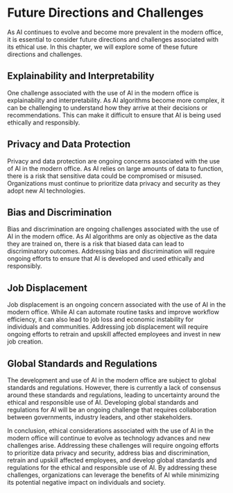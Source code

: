 Future Directions and Challenges
=================================================================

As AI continues to evolve and become more prevalent in the modern office, it is essential to consider future directions and challenges associated with its ethical use. In this chapter, we will explore some of these future directions and challenges.

Explainability and Interpretability
-----------------------------------

One challenge associated with the use of AI in the modern office is explainability and interpretability. As AI algorithms become more complex, it can be challenging to understand how they arrive at their decisions or recommendations. This can make it difficult to ensure that AI is being used ethically and responsibly.

Privacy and Data Protection
---------------------------

Privacy and data protection are ongoing concerns associated with the use of AI in the modern office. As AI relies on large amounts of data to function, there is a risk that sensitive data could be compromised or misused. Organizations must continue to prioritize data privacy and security as they adopt new AI technologies.

Bias and Discrimination
-----------------------

Bias and discrimination are ongoing challenges associated with the use of AI in the modern office. As AI algorithms are only as objective as the data they are trained on, there is a risk that biased data can lead to discriminatory outcomes. Addressing bias and discrimination will require ongoing efforts to ensure that AI is developed and used ethically and responsibly.

Job Displacement
----------------

Job displacement is an ongoing concern associated with the use of AI in the modern office. While AI can automate routine tasks and improve workflow efficiency, it can also lead to job loss and economic instability for individuals and communities. Addressing job displacement will require ongoing efforts to retrain and upskill affected employees and invest in new job creation.

Global Standards and Regulations
--------------------------------

The development and use of AI in the modern office are subject to global standards and regulations. However, there is currently a lack of consensus around these standards and regulations, leading to uncertainty around the ethical and responsible use of AI. Developing global standards and regulations for AI will be an ongoing challenge that requires collaboration between governments, industry leaders, and other stakeholders.

In conclusion, ethical considerations associated with the use of AI in the modern office will continue to evolve as technology advances and new challenges arise. Addressing these challenges will require ongoing efforts to prioritize data privacy and security, address bias and discrimination, retrain and upskill affected employees, and develop global standards and regulations for the ethical and responsible use of AI. By addressing these challenges, organizations can leverage the benefits of AI while minimizing its potential negative impact on individuals and society.

